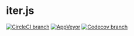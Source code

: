 # iter.js
[![CircleCI branch](https://img.shields.io/circleci/project/github/zacharygolba/iter.js/master.svg?style=flat-square)](https://circleci.com/gh/zacharygolba/iter.js/tree/master) [![AppVeyor](https://img.shields.io/appveyor/ci/zacharygolba/iter-js/master.svg?style=flat-square)](https://ci.appveyor.com/project/zacharygolba/iter-js/branch/master) [![Codecov branch](https://img.shields.io/codecov/c/github/zacharygolba/iter.js/master.svg?style=flat-square)](https://codecov.io/gh/zacharygolba/iter.js)
